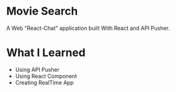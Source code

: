 # Movie Search

A Web "React-Chat" application built With React and API Pusher.

# What I Learned

* Using API Pusher
* Using React Component
* Creating RealTime App
